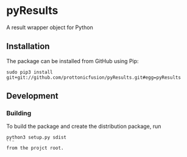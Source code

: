 # pyResults
A result wrapper object for Python

## Installation
The package can be installed from GitHub using Pip:
```
sudo pip3 install git+git://github.com/prottonicfusion/pyResults.git#egg=pyResults
```

## Development

### Building
To build the package and create the distribution package, run
```
python3 setup.py sdist
``¨
from the projct root.